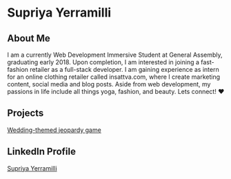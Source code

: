 # Supriya Yerramilli

## About Me
 I am a currently Web Development Immersive Student at General Assembly, graduating early 2018.  Upon completion, I am interested in joining a fast-fashion retailer as a full-stack developer.  I am gaining experience as intern for an online clothing retailer called insattva.com, where I create marketing content, social media and blog posts.  Aside from web development, my passions in life include all things yoga, fashion, and beauty. Lets connect! &hearts;

## Projects
[Wedding-themed jeopardy game](http://supriyay-jeopardy.bitballoon.com/)

## LinkedIn Profile
[Supriya Yerramilli](www.linkedin.com/in/supriyayerramilli)